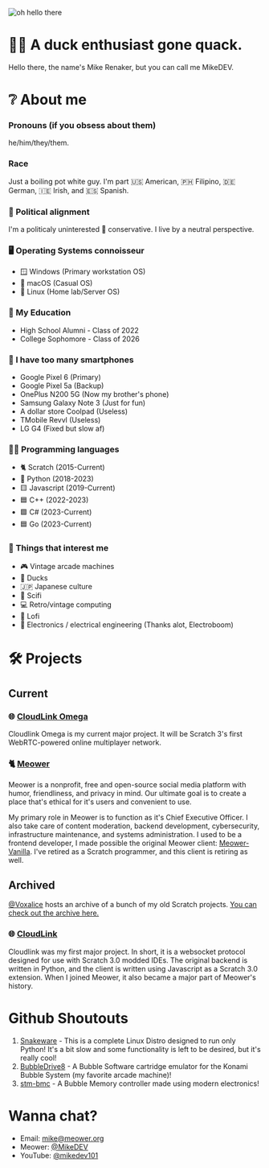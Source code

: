 ![oh hello there](https://github.com/MikeDev101/MikeDev101/assets/12957745/600921cb-d0af-4965-a20b-eca941ada6a6)

# 🦆👋 A duck enthusiast gone quack.
Hello there, the name's Mike Renaker, but you can call me MikeDEV. 

# ❔ About me
### Pronouns (if you obsess about them)
he/him/they/them.

### Race
Just a boiling pot white guy.
I'm part 🇺🇸 American, 🇵🇭 Filipino, 🇩🇪 German, 🇮🇪 Irish, and 🇪🇸 Spanish.

### 💬 Political alignment
I'm a politicaly uninterested 🐘 conservative. I live by a neutral perspective.

### 🖥️ Operating Systems connoisseur
* 🪟 Windows (Primary workstation OS)
* 🍎 macOS (Casual OS)
* 🐧 Linux (Home lab/Server OS)

### 📜 My Education
* High School Alumni - Class of 2022
* College Sophomore - Class of 2026

### 📱 I have too many smartphones
* Google Pixel 6 (Primary)
* Google Pixel 5a (Backup)
* OnePlus N200 5G (Now my brother's phone)
* Samsung Galaxy Note 3 (Just for fun)
* A dollar store Coolpad (Useless)
* TMobile Revvl (Useless)
* LG G4 (Fixed but slow af)

### 👨‍💻 Programming languages
* 🐈 Scratch (2015-Current)
* 🐍 Python (2018-2023)
* 🟨 Javascript (2019-Current)
* 🟦 C++ (2022-2023)
* 🟪 C# (2023-Current)
* 🟦 Go (2023-Current)

### 🤔 Things that interest me
* 🎮 Vintage arcade machines
* 🦆 Ducks
* 🇯🇵 Japanese culture
* 👾 Scifi
* 💻 Retro/vintage computing
* 🎵 Lofi
* 🔌 Electronics / electrical engineering (Thanks alot, Electroboom)

# 🛠️ Projects
## Current

### 🌐 [CloudLink Omega](https://github.com/cloudlink-omega)
Cloudlink Omega is my current major project. It will be Scratch 3's first WebRTC-powered online multiplayer network.

### 🐈 [Meower](https://github.com/meower-media-co/)
Meower is a nonprofit, free and open-source social media platform with humor, friendliness, and privacy in mind. Our ultimate goal is to create a place that's ethical for it's users and convenient to use. 

My primary role in Meower is to function as it's Chief Executive Officer. I also take care of content moderation, backend development, cybersecurity, infrastructure maintenance, and systems administration. I used to be a frontend developer, I made possible the original Meower client: [Meower-Vanilla](https://github.com/meower-media-co/Meower-Vanilla). I've retired as a Scratch programmer, and this client is retiring as well.

## Archived
[@Voxalice](https://github.com/Voxalice/) hosts an archive of a bunch of my old Scratch projects. [You can check out the archive here.](https://github.com/Voxalice/MikeDEV-Archive/tree/main)

### 🌐 [CloudLink](https://github.com/MikeDev101/cloudlink)
Cloudlink was my first major project. In short, it is a websocket protocol designed for use with Scratch 3.0 modded IDEs. The original backend is written in Python, and the client is written using Javascript as a Scratch 3.0 extension. When I joined Meower, it also became a major part of Meower's history.

# Github Shoutouts
1. [Snakeware](https://github.com/joshiemoore/snakeware) - This is a complete Linux Distro designed to run only Python! It's a bit slow and some functionality is left to be desired, but it's really cool!
2. [BubbleDrive8](https://github.com/ika-musume/BubbleDrive8) - A Bubble Software cartridge emulator for the Konami Bubble System (my favorite arcade machine)!
3. [stm-bmc](https://github.com/evilwombat/stm-bmc) - A Bubble Memory controller made using modern electronics!

# Wanna chat?
* Email: [mike@meower.org](mailto://mike@meower.org)
* Meower: [@MikeDEV](https://app.meower.org/users/MikeDEV)
* YouTube: [@mikedev101](https://www.youtube.com/@mikedev101)
